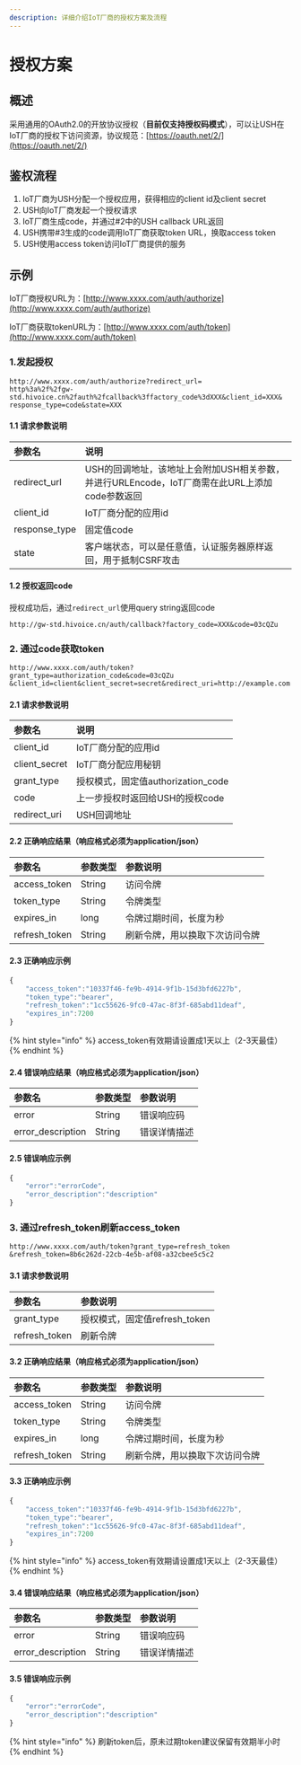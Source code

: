 ```yaml
---
description: 详细介绍IoT厂商的授权方案及流程
---
```


# 授权方案

## 概述

采用通用的OAuth2.0的开放协议授权（**目前仅支持授权码模式**），可以让USH在IoT厂商的授权下访问资源，协议规范：[https://oauth.net/2/](https://oauth.net/2/)

## 鉴权流程

1. IoT厂商为USH分配一个授权应用，获得相应的client id及client secret
2. USH向IoT厂商发起一个授权请求
3. IoT厂商生成code，并通过\#2中的USH callback URL返回
4. USH携带\#3生成的code调用IoT厂商获取token URL，换取access token
5. USH使用access token访问IoT厂商提供的服务

## 示例

IoT厂商授权URL为：[http://www.xxxx.com/auth/authorize](http://www.xxxx.com/auth/authorize)

IoT厂商获取tokenURL为：[http://www.xxxx.com/auth/token](http://www.xxxx.com/auth/token)

### 1.发起授权

```http
http://www.xxxx.com/auth/authorize?redirect_url=
http%3a%2f%2fgw-std.hivoice.cn%2fauth%2fcallback%3ffactory_code%3dXXX&client_id=XXX&
response_type=code&state=XXX
```

#### 1.1 请求参数说明

| 参数名 | 说明 |
| :--- | :--- |
| redirect\_url | USH的回调地址，该地址上会附加USH相关参数，并进行URLEncode，IoT厂商需在此URL上添加code参数返回 |
| client\_id | IoT厂商分配的应用id |
| response\_type | 固定值code |
| state | 客户端状态，可以是任意值，认证服务器原样返回，用于抵制CSRF攻击 |

#### 1.2 授权返回code

授权成功后，通过`redirect_url`使用query string返回code

```http
http://gw-std.hivoice.cn/auth/callback?factory_code=XXX&code=03cQZu
```

### 2. 通过code获取token

```http
http://www.xxxx.com/auth/token?grant_type=authorization_code&code=03cQZu
&client_id=client&client_secret=secret&redirect_uri=http://example.com
```

#### 2.1 请求参数说明

| 参数名 | 说明 |
| :--- | :--- |
| client\_id | IoT厂商分配的应用id |
| client\_secret | IoT厂商分配应用秘钥 |
| grant\_type | 授权模式，固定值authorization\_code |
| code | 上一步授权时返回给USH的授权code |
| redirect\_uri | USH回调地址 |

#### 2.2 正确响应结果（响应格式必须为application/json）

| 参数名 | 参数类型 | 参数说明 |
| :--- | :--- | :--- |
| access\_token | String | 访问令牌 |
| token\_type | String | 令牌类型 |
| expires\_in | long | 令牌过期时间，长度为秒 |
| refresh\_token | String | 刷新令牌，用以换取下次访问令牌 |

#### 2.3 正确响应示例

```javascript
{
    "access_token":"10337f46-fe9b-4914-9f1b-15d3bfd6227b",
    "token_type":"bearer",
    "refresh_token":"1cc55626-9fc0-47ac-8f3f-685abd11deaf",
    "expires_in":7200
}
```

{% hint style="info" %}
access\_token有效期请设置成1天以上（2-3天最佳）
{% endhint %}

#### 2.4 错误响应结果（响应格式必须为application/json）

| 参数名 | 参数类型 | 参数说明 |
| :--- | :--- | :--- |
| error | String | 错误响应码 |
| error\_description | String | 错误详情描述 |

#### 2.5 错误响应示例

```javascript
{
    "error":"errorCode",
    "error_description":"description"
}
```

### 3. 通过refresh\_token刷新access\_token

```http
http://www.xxxx.com/auth/token?grant_type=refresh_token
&refresh_token=8b6c262d-22cb-4e5b-af08-a32cbee5c5c2
```

#### 3.1 请求参数说明

| 参数名 | 参数说明 |
| :--- | :--- |
| grant\_type | 授权模式，固定值refresh\_token |
| refresh\_token | 刷新令牌 |

#### 3.2 正确响应结果（响应格式必须为application/json）

| 参数名 | 参数类型 | 参数说明 |
| :--- | :--- | :--- |
| access\_token | String | 访问令牌 |
| token\_type | String | 令牌类型 |
| expires\_in | long | 令牌过期时间，长度为秒 |
| refresh\_token | String | 刷新令牌，用以换取下次访问令牌 |

#### 3.3 正确响应示例

```javascript
{
    "access_token":"10337f46-fe9b-4914-9f1b-15d3bfd6227b",
    "token_type":"bearer",
    "refresh_token":"1cc55626-9fc0-47ac-8f3f-685abd11deaf",
    "expires_in":7200
}
```

{% hint style="info" %}
access\_token有效期请设置成1天以上（2-3天最佳）
{% endhint %}

#### 3.4 错误响应结果（响应格式必须为application/json）

| 参数名 | 参数类型 | 参数说明 |
| :--- | :--- | :--- |
| error | String | 错误响应码 |
| error\_description | String | 错误详情描述 |

#### 3.5 错误响应示例

```javascript
{
    "error":"errorCode",
    "error_description":"description"
}
```

{% hint style="info" %}
刷新token后，原未过期token建议保留有效期半小时
{% endhint %}

